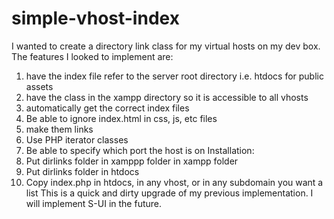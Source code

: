 simple-vhost-index
==================

I wanted to create a directory link class for my virtual hosts on my dev box. 
The features I looked to implement are:
  1. have the index file refer to the server root directory i.e. htdocs for public assets
  2. have the class in the xampp directory so it is accessible to all vhosts
  2. automatically get the correct index files
  3. Be able to ignore index.html in css, js, etc files
  4. make them links
  5. Use PHP iterator classes
  6. Be able to specify which port the host is on
  Installation:
  1. Put dirlinks folder in xamppp folder in xampp folder
  2. Put dirlinks folder in htdocs
  3. Copy index.php in htdocs, in any vhost, or in any subdomain you want a list
This is a quick and dirty upgrade of my previous implementation.
I will implement S-UI in the future. 
